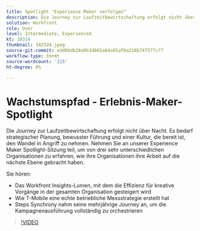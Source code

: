 ```yaml
---
title: Spotlight "Experience Maker verfolgen"
description: Die Journey zur Laufzeitbewirtschaftung erfolgt nicht über Nacht. Es bedarf strategischer Planung, bewusster Führung und einer Kultur, die bereit ist, den Wandel in Angriff zu nehmen.
solution: Workfront
role: User
level: Intermediate, Experienced
kt: 10314
thumbnail: 342524.jpeg
source-git-commit: edd0bdb28a9b3d065a64a95af6a216b747577c77
workflow-type: tm+mt
source-wordcount: '115'
ht-degree: 0%

---
```


# Wachstumspfad - Erlebnis-Maker-Spotlight

Die Journey zur Laufzeitbewirtschaftung erfolgt nicht über Nacht. Es bedarf strategischer Planung, bewusster Führung und einer Kultur, die bereit ist, den Wandel in Angriff zu nehmen. Nehmen Sie an unserer Experience Maker Spotlight-Sitzung teil, um von drei sehr unterschiedlichen Organisationen zu erfahren, wie ihre Organisationen ihre Arbeit auf die nächste Ebene gebracht haben.

Sie hören:

* Das Workfront Insights-Lumen, mit dem die Effizienz für kreative Vorgänge in der gesamten Organisation gesteigert wird
* Wie T-Mobile eine echte betriebliche Messstrategie erstellt hat
* Steps Synchrony nahm seine mehrjährige Journey an, um die Kampagnenausführung vollständig zu orchestrieren

>[!VIDEO](https://video.tv.adobe.com/v/342524/?quality=12&learn=on)
